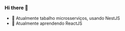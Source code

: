 ### Hi there 👋

- 🔭 Atualmente tabalho microsserviços, usando NestJS
- 🌱 Atualmente aprendendo ReactJS

<div align="center">
  <a href="https://github.com/brayanfreitas">
</div>

